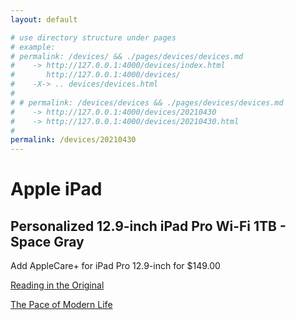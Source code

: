 ```yaml
---
layout: default

# use directory structure under pages
# example:
# permalink: /devices/ && ./pages/devices/devices.md
#    -> http://127.0.0.1:4000/devices/index.html
#       http://127.0.0.1:4000/devices/
#    -X-> .. devices/devices.html
#
# # permalink: /devices/devices && ./pages/devices/devices.md
#    -> http://127.0.0.1:4000/devices/20210430
#    -> http://127.0.0.1:4000/devices/20210430.html
#
permalink: /devices/20210430
---
```


# Apple iPad

## Personalized 12.9-inch iPad Pro Wi-Fi 1TB - Space Gray

Add AppleCare+ for iPad Pro 12.9-inch for $149.00

[Reading in the Original](https://xkcd.com/2168/)

[The Pace of Modern Life](https://xkcd.com/1227/)

